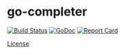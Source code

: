 # go-completer

[![Build Status](https://travis-ci.org/twpayne/go-completer.svg?branch=master)](https://travis-ci.org/twpayne/go-completer)
[![GoDoc](https://godoc.org/github.com/twpayne/go-completer?status.svg)](https://godoc.org/github.com/twpayne/go-completer)
[![Report Card](https://goreportcard.com/badge/github.com/twpayne/go-completer)](https://goreportcard.com/report/github.com/twpayne/go-completer)

[License](LICENSE)
